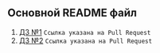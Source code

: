 ## Основной README файл
1. [ДЗ №1](https://github.com/DelsinRow/ylab/pull/1/files) ```Ссылка указана на Pull Request```
2. [ДЗ №2](https://github.com/DelsinRow/ylab/pull/2/files) ```Ссылка указана на Pull Request```
